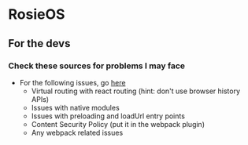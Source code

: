 # RosieOS

## For the devs

### Check these sources for problems I may face

- For the following issues, go [here](https://www.electronforge.io/config/plugins/webpack)
  - Virtual routing with react routing (hint: don't use browser history APIs)
  - Issues with native modules
  - Issues with preloading and loadUrl entry points
  - Content Security Policy (put it in the webpack plugin)
  - Any webpack related issues
